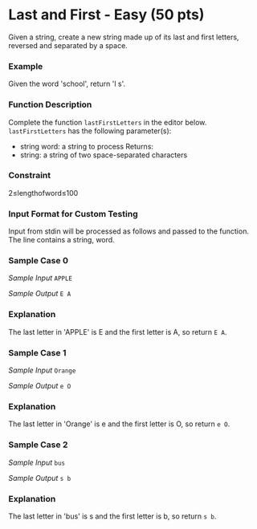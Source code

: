 # Last and First - Easy (50 pts)

Given a string, create a new string made up of its last and first letters, reversed and separated by a space.

### Example

Given the word 'school', return 'l s'. 

### Function Description

Complete the function `lastFirstLetters` in the editor below. `lastFirstLetters` has the following parameter(s):

- string word: a string to process Returns:
- string: a string of two space-separated characters 

### Constraint

2≤lengthofword≤100

### Input Format for Custom Testing

Input from stdin will be processed as follows and passed to the function.
The line contains a string, word. 

### Sample Case 0

_Sample Input_ `APPLE`

_Sample Output_ `E A`

### Explanation

The last letter in 'APPLE' is E and the first letter is A, so return `E A`.


### Sample Case 1

_Sample Input_ `Orange`

_Sample Output_ `e O`

### Explanation

The last letter in 'Orange' is e and the first letter is O, so return `e O`.

### Sample Case 2

_Sample Input_ `bus`

_Sample Output_ `s b`

### Explanation

The last letter in 'bus' is s and the first letter is b, so return `s b`.
